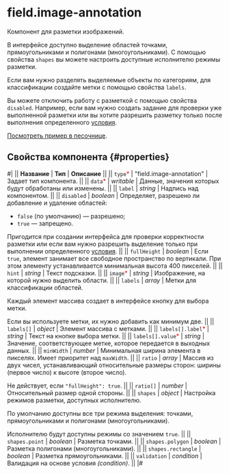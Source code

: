 # field.image-annotation

Компонент для разметки изображений.

В интерфейсе доступно выделение областей точками, прямоугольниками и полигонами (многоугольниками). С помощью свойства `shapes` вы можете настроить доступные исполнителю режимы разметки.

Если вам нужно разделять выделяемые объекты по категориям, для классификации создайте метки с помощью свойства `labels`.

Вы можете отключить работу с разметкой с помощью свойства `disabled`. Например, если вам нужно создать задание для проверки уже выполненной разметки или вы хотите разрешить разметку только после выполнения определенного [условия](helper.if.md).

[Посмотреть пример в песочнице](https://clck.ru/TSC6f).

## Свойства компонента {#properties}

#|
|| **Название** | **Тип** | **Описание** ||
|| `type`<span style="color: red">\*</span> | "field.image-annotation" | Задает тип компонента. ||
|| `data`<span style="color: red">\*</span> | _writable_ | Данные, значения которых будут обработаны или изменены. ||
|| `label` | _string_ | Надпись над компонентом. ||
|| `disabled` | _boolean_ | Определяет, разрешено ли добавление и удаление областей:

- `false` (по умолчанию) — разрешено;
- `true` — запрещено.

Пригодится при создании интерфейса для проверки корректности разметки или если вам нужно разрешить выделение только при выполнении определенного [условия](../reference/helper.if.md). ||
|| `fullHeight` | _boolean_ | Если `true`, элемент занимает все свободное пространство по вертикали. При этом элементу устанавливается минимальная высота 400 пикселей. ||
|| `hint` | _string_ | Текст подсказки. ||
|| `image`<span style="color: red">\*</span> | _string_ | Изображение, на которой нужно выделить области. ||
|| `labels` | _array_ | Метки для классификации областей.

Каждый элемент массива создает в интерфейсе кнопку для выбора метки.

Если вы используете метки, их нужно добавить как минимум две. ||
|| `labels[]` | _object_ | Элемент массива с метками. ||
|| `labels[].label`<span style="color: red">\*</span> | _string_ | Текст на кнопке выбора метки. ||
|| `labels[].value`<span style="color: red">\*</span> | _string_ | Значение, соответствующее метке, которое передается в выходных данных. ||
|| `minWidth` | _number_ | Минимальная ширина элемента в пикселях. Имеет приоритет над `maxWidth`. ||
|| `ratio` | _array_ | Массив из двух чисел, устанавливающий относительные размеры сторон: ширины (первое число) к высоте (второе число).

Не действует, если `"fullHeight": true`. ||
|| `ratio[]` | _number_ | Относительный размер одной стороны. ||
|| `shapes` | _object_ | Настройка режимов разметки, доступных исполнителю.

По умолчанию доступны все три режима выделения: точками, прямоугольниками и полигонами (многоугольниками).

Исполнителю будут доступны режимы со значением `true`. ||
|| `shapes.point` | _boolean_ | Разметка точками. ||
|| `shapes.polygon` | _boolean_ | Разметка полигонами (многоугольниками). ||
|| `shapes.rectangle` | _boolean_ | Разметка прямоугольниками. ||
|| `validation` | _condition_ | Валидация на основе условия _(condition)_. ||
|#
